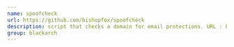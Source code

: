 ```yaml
---
name: spoofcheck
url: https://github.com/bishopfox/spoofcheck
description: script that checks a domain for email protections. URL : https://github.com/bishopfox/spoofcheck Groups : blackarch blackarch-recon blackarch-social
group: blackarch
---
```

